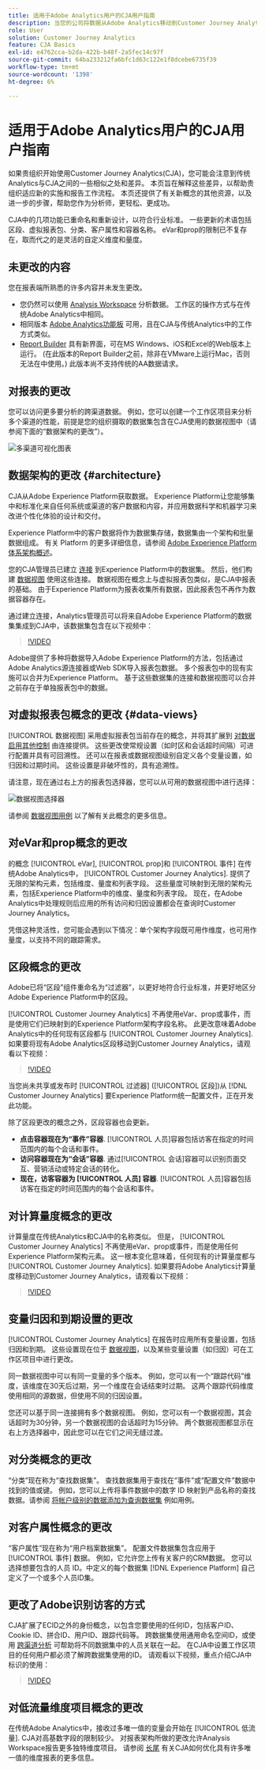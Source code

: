 ```yaml
---
title: 适用于Adobe Analytics用户的CJA用户指南
description: 当您的公司将数据从Adobe Analytics移动到Customer Journey Analytics时，从用户的角度应该考虑什么
role: User
solution: Customer Journey Analytics
feature: CJA Basics
exl-id: e4762cca-b2da-422b-b48f-2a5fec14c97f
source-git-commit: 64ba233212fa6bfc1d63c122e1f8dcebe6735f39
workflow-type: tm+mt
source-wordcount: '1398'
ht-degree: 6%

---
```


# 适用于Adobe Analytics用户的CJA用户指南

如果贵组织开始使用Customer Journey Analytics(CJA)，您可能会注意到传统Analytics与CJA之间的一些相似之处和差异。 本页旨在解释这些差异，以帮助贵组织适应新的实施和报告工作流程。 本页还提供了有关新概念的其他资源，以及进一步的步骤，帮助您作为分析师，更轻松、更成功。

CJA中的几项功能已重命名和重新设计，以符合行业标准。 一些更新的术语包括区段、虚拟报表包、分类、客户属性和容器名称。 eVar和prop的限制已不复存在，取而代之的是灵活的自定义维度和量度。

## 未更改的内容

您在报表端所熟悉的许多内容并未发生更改。

* 您仍然可以使用 [Analysis Workspace](/help/analysis-workspace/home.md) 分析数据。 工作区的操作方式与在传统Adobe Analytics中相同。
* 相同版本 [Adobe Analytics功能板](/help/mobile-app/home.md) 可用，且在CJA与传统Analytics中的工作方式类似。
* [Report Builder](/help/report-builder/report-buider-overview.md) 具有新界面，可在MS Windows、iOS和Excel的Web版本上运行。 (在此版本的Report Builder之前，除非在VMware上运行Mac，否则无法在中使用。) 此版本尚不支持传统的AA数据请求。

## 对报表的更改

您可以访问更多要分析的跨渠道数据。 例如，您可以创建一个工作区项目来分析多个渠道的性能，前提是您的组织摄取的数据集包含在CJA使用的数据视图中（请参阅下面的“数据架构的更改”）。

![多渠道可视化图表](assets/cross-channel.png)

## 数据架构的更改 {#architecture}

CJA从Adobe Experience Platform获取数据。 Experience Platform让您能够集中和标准化来自任何系统或渠道的客户数据和内容，并应用数据科学和机器学习来改进个性化体验的设计和交付。

Experience Platform中的客户数据将作为数据集存储，数据集由一个架构和批量数据组成。 有关 Platform 的更多详细信息，请参阅 [Adobe Experience Platform 体系架构概述](https://experienceleague.adobe.com/docs/platform-learn/tutorials/intro-to-platform/basic-architecture.html?lang=en)。

您的CJA管理员已建立 [连接](/help/connections/create-connection.md) 到Experience Platform中的数据集。 然后，他们构建 [数据视图](/help/data-views/data-views.md) 使用这些连接。 数据视图在概念上与虚拟报表包类似，是CJA中报表的基础。 由于Experience Platform为报表收集所有数据，因此报表包不再作为数据容器存在。

通过建立连接，Analytics管理员可以将来自Adobe Experience Platform的数据集集成到CJA中，该数据集包含在以下视频中：

>[!VIDEO](https://video.tv.adobe.com/v/35111/?quality=12)

Adobe提供了多种将数据导入Adobe Experience Platform的方法，包括通过Adobe Analytics源连接器或Web SDK导入报表包数据。 多个报表包中的现有实施可以合并为Experience Platform。 基于这些数据集的连接和数据视图可以合并之前存在于单独报表包中的数据。

## 对虚拟报表包概念的更改 {#data-views}

[!UICONTROL 数据视图] 采用虚拟报表包当前存在的概念，并将其扩展到 [对数据启用其他控制](/help/data-views/create-dataview.md) 由连接提供。 这些更改使常规设置（如时区和会话超时间隔）可进行配置并具有可回溯性。 还可以在报表或数据视图级别自定义各个变量设置，如归因和过期时间。 这些设置是非破坏性的，具有追溯性。

请注意，现在通过右上方的报表包选择器，您可以从可用的数据视图中进行选择：

![数据视图选择器](assets/data-views.png)

请参阅 [数据视图用例](/help/data-views/data-views-usecases.md) 以了解有关此概念的更多信息。

## 对eVar和prop概念的更改

的概念 [!UICONTROL eVar], [!UICONTROL prop]和 [!UICONTROL 事件] 在传统Adobe Analytics中， [!UICONTROL Customer Journey Analytics]. 提供了无限的架构元素，包括维度、量度和列表字段。 这些量度可映射到无限的架构元素，包括Experience Platform中的维度、量度和列表字段。 现在，在Adobe Analytics中处理规则后应用的所有访问和归因设置都会在查询时Customer Journey Analytics。

凭借这种灵活性，您可能会遇到以下情况：单个架构字段既可用作维度，也可用作量度，以支持不同的跟踪需求。

## 区段概念的更改

Adobe已将“区段”组件重命名为“过滤器”，以更好地符合行业标准，并更好地区分Adobe Experience Platform中的区段。

[!UICONTROL Customer Journey Analytics] 不再使用eVar、prop或事件，而是使用它们已映射到的Experience Platform架构字段名称。 此更改意味着Adobe Analytics中的任何现有区段都与 [!UICONTROL Customer Journey Analytics]. 如果要将现有Adobe Analytics区段移动到Customer Journey Analytics，请观看以下视频：

>[!VIDEO](https://video.tv.adobe.com/v/31982/?quality=12)

当您尚未共享或发布时 [!UICONTROL 过滤器] ([!UICONTROL 区段])从 [!DNL Customer Journey Analytics] 要Experience Platform统一配置文件，正在开发此功能。

除了区段更改的概念之外，区段容器也会更新。

* **点击容器现在为“事件”容器**. [!UICONTROL 人员]容器包括访客在指定的时间范围内的每个会话和事件。
* **访问容器现在为“会话”容器**. 通过[!UICONTROL 会话]容器可以识别页面交互、营销活动或特定会话的转化。
* **现在，访客容器为 [!UICONTROL 人员] 容器**. [!UICONTROL 人员]容器包括访客在指定的时间范围内的每个会话和事件。

## 对计算量度概念的更改

计算量度在传统Analytics和CJA中的名称类似。 但是， [!UICONTROL Customer Journey Analytics] 不再使用eVar、prop或事件，而是使用任何Experience Platform架构元素。 这一根本变化意味着，任何现有的计算量度都与 [!UICONTROL Customer Journey Analytics]. 如果要将Adobe Analytics计算量度移动到Customer Journey Analytics，请观看以下视频：

>[!VIDEO](https://video.tv.adobe.com/v/31788/?quality=12)

## 变量归因和到期设置的更改

[!UICONTROL Customer Journey Analytics] 在报告时应用所有变量设置，包括归因和到期。 这些设置现在位于 [数据视图](/help/data-views/component-settings/persistence.md)，以及某些变量设置（如归因）可在工作区项目中进行更改。

同一数据视图中可以有同一变量的多个版本。 例如，您可以有一个“跟踪代码”维度，该维度在30天后过期，另一个维度在会话结束时过期。 这两个跟踪代码维度使用相同的源数据，但使用不同的归因设置。

您还可以基于同一连接拥有多个数据视图。 例如，您可以有一个数据视图，其会话超时为30分钟，另一个数据视图的会话超时为15分钟。 两个数据视图都显示在右上方选择器中，因此您可以在它们之间无缝过渡。

## 对分类概念的更改

“分类”现在称为“查找数据集”。 查找数据集用于查找在“事件”或“配置文件”数据中找到的值或键。 例如，您可以上传将事件数据中的数字 ID 映射到产品名称的查找数据。请参阅 [将帐户级别的数据添加为查询数据集](/help/use-cases/b2b.md) 例如用例。

## 对客户属性概念的更改

“客户属性”现在称为“用户档案数据集”。 配置文件数据集包含应用于 [!UICONTROL 事件] 数据。 例如，它允许您上传有关客户的CRM数据。 您可以选择想要包含的人员 ID。中定义的每个数据集 [!DNL Experience Platform] 自己定义了一个或多个人员ID集。

## 更改了Adobe识别访客的方式

CJA扩展了ECID之外的身份概念，以包含您要使用的任何ID，包括客户ID、Cookie ID、拼合ID、用户ID、跟踪代码等。 跨数据集使用通用命名空间ID，或使用 [跨渠道分析](/help/connections/cca/overview.md) 可帮助将不同数据集中的人员关联在一起。 在CJA中设置工作区项目的任何用户都必须了解跨数据集使用的ID。 请观看以下视频，重点介绍CJA中标识的使用：

>[!VIDEO](https://video.tv.adobe.com/v/30750/?quality=12)

## 对低流量维度项目概念的更改

在传统Adobe Analytics中，接收过多唯一值的变量会开始在 [!UICONTROL 低流量]. CJA对高基数字段的限制较少。 对报表架构所做的更改允许Analysis Workspace报告更多独特维度项目。 请参阅 [长尾](../analysis-workspace/workspace-faq/long-tail.md) 有关CJA如何优化具有许多唯一值的维度报表的更多信息。
